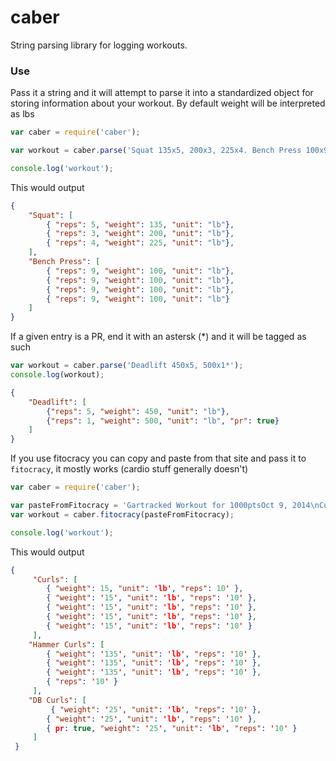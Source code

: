 # caber

String parsing library for logging workouts.


### Use

Pass it a string and it will attempt to parse it into a standardized
object for storing information about your workout.  By default weight
will be interpreted as lbs


```javascript
var caber = require('caber');

var workout = caber.parse('Squat 135x5, 200x3, 225x4. Bench Press 100x9x4');

console.log('workout');
```

This would output

```json
{
    "Squat": [
        { "reps": 5, "weight": 135, "unit": "lb"},
        { "reps": 3, "weight": 200, "unit": "lb"},
        { "reps": 4, "weight": 225, "unit": "lb"},
    ],
    "Bench Press": [
        { "reps": 9, "weight": 100, "unit": "lb"},
        { "reps": 9, "weight": 100, "unit": "lb"},
        { "reps": 9, "weight": 100, "unit": "lb"},
        { "reps": 9, "weight": 100, "unit": "lb"}
    ]
}
```

If a given entry is a PR, end it with an astersk (\*) and it will be
tagged as such

```javascript
var workout = caber.parse('Deadlift 450x5, 500x1*');
console.log(workout);
```

```json
{
    "Deadlift": [
        {"reps": 5, "weight": 450, "unit": "lb"},
        {"reps": 1, "weight": 500, "unit": "lb", "pr": true}
    ]
}
```


If you use fitocracy you can copy and paste from that site and pass it
to `fitocracy`, it mostly works (cardio stuff generally doesn't)

```javascript
var caber = require('caber');

var pasteFromFitocracy = 'Gartracked Workout for 1000ptsOct 9, 2014\nCurls\n15 lb x 10 reps 11\n15 lb x 10 reps 11\n15 lb x 10 reps 11\n15 lb x 10 reps 11\n15 lb x 10 reps 11\nHammer Curls\n135 lb x 10 reps 25\n135 lb x 10 reps 25\n135 lb x 10 reps 25\n135lb x 10 reps 25\nDB Curls\n25 lb x 10 reps 57\n25 lb x 10 reps 57\n25 lb x 10 reps (PR) 57';
var workout = caber.fitocracy(pasteFromFitocracy);

console.log('workout');
```

This would output

```json
{
     "Curls": [
        { "weight": 15, "unit": 'lb', "reps": 10' },
        { "weight": '15', "unit": 'lb', "reps": '10' },
        { "weight": '15', "unit": 'lb', "reps": '10' },
        { "weight": '15', "unit": 'lb', "reps": '10' },
        { "weight": '15', "unit": 'lb', "reps": '10' }
     ],
    "Hammer Curls": [
        { "weight": '135', "unit": 'lb', "reps": '10' },
        { "weight": '135', "unit": 'lb', "reps": '10' },
        { "weight": '135', "unit": 'lb', "reps": '10' },
        { "reps": '10' }
     ],
    "DB Curls": [
         { "weight": '25', "unit": 'lb', "reps": '10' },
        { "weight": '25', "unit": 'lb', "reps": '10' },
        { pr: true, "weight": '25', "unit": 'lb', "reps": '10' }
     ]
 }
```
